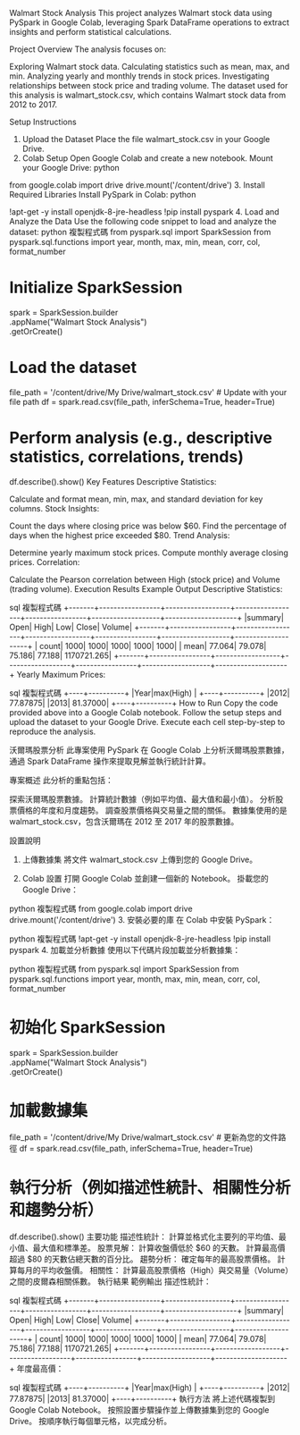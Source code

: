 Walmart Stock Analysis
This project analyzes Walmart stock data using PySpark in Google Colab, leveraging Spark DataFrame operations to extract insights and perform statistical calculations.

Project Overview
The analysis focuses on:

Exploring Walmart stock data.
Calculating statistics such as mean, max, and min.
Analyzing yearly and monthly trends in stock prices.
Investigating relationships between stock price and trading volume.
The dataset used for this analysis is walmart_stock.csv, which contains Walmart stock data from 2012 to 2017.

Setup Instructions
1. Upload the Dataset
Place the file walmart_stock.csv in your Google Drive.
2. Colab Setup
Open Google Colab and create a new notebook.
Mount your Google Drive:
python

from google.colab import drive
drive.mount('/content/drive')
3. Install Required Libraries
Install PySpark in Colab:
python

!apt-get -y install openjdk-8-jre-headless
!pip install pyspark
4. Load and Analyze the Data
Use the following code snippet to load and analyze the dataset:
python
複製程式碼
from pyspark.sql import SparkSession
from pyspark.sql.functions import year, month, max, min, mean, corr, col, format_number

# Initialize SparkSession
spark = SparkSession.builder \
    .appName("Walmart Stock Analysis") \
    .getOrCreate()

# Load the dataset
file_path = '/content/drive/My Drive/walmart_stock.csv'  # Update with your file path
df = spark.read.csv(file_path, inferSchema=True, header=True)

# Perform analysis (e.g., descriptive statistics, correlations, trends)
df.describe().show()
Key Features
Descriptive Statistics:

Calculate and format mean, min, max, and standard deviation for key columns.
Stock Insights:

Count the days where closing price was below $60.
Find the percentage of days when the highest price exceeded $80.
Trend Analysis:

Determine yearly maximum stock prices.
Compute monthly average closing prices.
Correlation:

Calculate the Pearson correlation between High (stock price) and Volume (trading volume).
Execution Results
Example Output
Descriptive Statistics:

sql
複製程式碼
+-------+-----------------+------------------+------------------+-----------------+-------------------+--------------------+
|summary|             Open|              High|               Low|            Close|              Volume|
+-------+-----------------+------------------+------------------+-----------------+-------------------+--------------------+
|  count|             1000|              1000|              1000|             1000|                1000|
|   mean|           77.064|            79.078|            75.186|           77.188|        1170721.265|
+-------+-----------------+------------------+------------------+-----------------+-------------------+--------------------+
Yearly Maximum Prices:

sql
複製程式碼
+----+----------+
|Year|max(High) |
+----+----------+
|2012|  77.87875|
|2013|  81.37000|
+----+----------+
How to Run
Copy the code provided above into a Google Colab notebook.
Follow the setup steps and upload the dataset to your Google Drive.
Execute each cell step-by-step to reproduce the analysis.

沃爾瑪股票分析
此專案使用 PySpark 在 Google Colab 上分析沃爾瑪股票數據，通過 Spark DataFrame 操作來提取見解並執行統計計算。

專案概述
此分析的重點包括：

探索沃爾瑪股票數據。
計算統計數據（例如平均值、最大值和最小值）。
分析股票價格的年度和月度趨勢。
調查股票價格與交易量之間的關係。
數據集使用的是 walmart_stock.csv，包含沃爾瑪在 2012 至 2017 年的股票數據。

設置說明
1. 上傳數據集
將文件 walmart_stock.csv 上傳到您的 Google Drive。

2. Colab 設置
打開 Google Colab 並創建一個新的 Notebook。
掛載您的 Google Drive：

python
複製程式碼
from google.colab import drive
drive.mount('/content/drive')
3. 安裝必要的庫
在 Colab 中安裝 PySpark：

python
複製程式碼
!apt-get -y install openjdk-8-jre-headless
!pip install pyspark
4. 加載並分析數據
使用以下代碼片段加載並分析數據集：

python
複製程式碼
from pyspark.sql import SparkSession
from pyspark.sql.functions import year, month, max, min, mean, corr, col, format_number

# 初始化 SparkSession
spark = SparkSession.builder \
    .appName("Walmart Stock Analysis") \
    .getOrCreate()

# 加載數據集
file_path = '/content/drive/My Drive/walmart_stock.csv'  # 更新為您的文件路徑
df = spark.read.csv(file_path, inferSchema=True, header=True)

# 執行分析（例如描述性統計、相關性分析和趨勢分析）
df.describe().show()
主要功能
描述性統計：
計算並格式化主要列的平均值、最小值、最大值和標準差。
股票見解：
計算收盤價低於 $60 的天數。
計算最高價超過 $80 的天數佔總天數的百分比。
趨勢分析：
確定每年的最高股票價格。
計算每月的平均收盤價。
相關性：
計算最高股票價格（High）與交易量（Volume）之間的皮爾森相關係數。
執行結果
範例輸出
描述性統計：

sql
複製程式碼
+-------+-----------------+------------------+------------------+-----------------+-------------------+--------------------+
|summary|             Open|              High|               Low|            Close|              Volume|
+-------+-----------------+------------------+------------------+-----------------+-------------------+--------------------+
|  count|             1000|              1000|              1000|             1000|                1000|
|   mean|           77.064|            79.078|            75.186|           77.188|        1170721.265|
+-------+-----------------+------------------+------------------+-----------------+-------------------+--------------------+
年度最高價：

sql
複製程式碼
+----+----------+
|Year|max(High) |
+----+----------+
|2012|  77.87875|
|2013|  81.37000|
+----+----------+
執行方法
將上述代碼複製到 Google Colab Notebook。
按照設置步驟操作並上傳數據集到您的 Google Drive。
按順序執行每個單元格，以完成分析。

